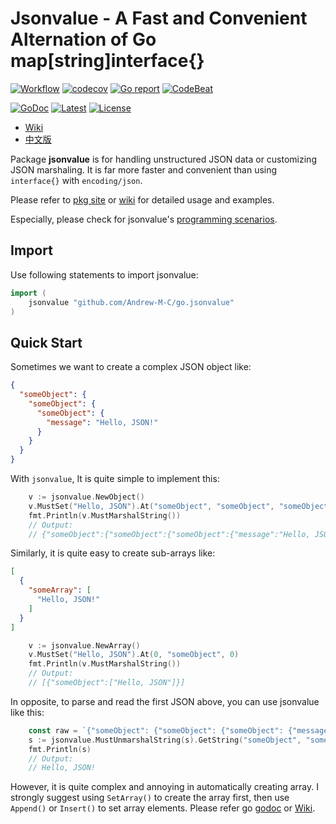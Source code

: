 # Jsonvalue - A Fast and Convenient Alternation of Go map[string]interface{}

[![Workflow](https://github.com/Andrew-M-C/go.jsonvalue/actions/workflows/go_test_general.yml/badge.svg)](https://github.com/Andrew-M-C/go.jsonvalue/actions/workflows/go_test_general.yml)
[![codecov](https://codecov.io/gh/Andrew-M-C/go.jsonvalue/branch/dev/github_workflow/graph/badge.svg?token=REDI4YDLPR&date=221104)](https://codecov.io/gh/Andrew-M-C/go.jsonvalue)
[![Go report](https://goreportcard.com/badge/github.com/Andrew-M-C/go.jsonvalue?date=221104)](https://goreportcard.com/report/github.com/Andrew-M-C/go.jsonvalue)
[![CodeBeat](https://codebeat.co/badges/ecf87760-2987-48a7-a6dd-4d9fcad57256)](https://codebeat.co/projects/github-com-andrew-m-c-go-jsonvalue-master)

[![GoDoc](https://godoc.org/github.com/Andrew-M-C/go.jsonvalue?status.svg&date=221104)](https://pkg.go.dev/github.com/Andrew-M-C/go.jsonvalue@v1.3.8)
[![Latest](https://img.shields.io/badge/latest-v1.3.8-blue.svg?date=221104)](https://github.com/Andrew-M-C/go.jsonvalue/tree/v1.3.8)
[![License](https://img.shields.io/badge/license-BSD%203--Clause-blue.svg?date=221104)](https://opensource.org/licenses/BSD-3-Clause)

- [Wiki](./docs/en/README.md)
- [中文版](./docs/zh-cn/README.md)

Package **jsonvalue** is for handling unstructured JSON data or customizing JSON marshaling. It is far more faster and convenient than using `interface{}` with `encoding/json`.

Please refer to [pkg site](https://pkg.go.dev/github.com/Andrew-M-C/go.jsonvalue) or [wiki](./docs/en/README.md) for detailed usage and examples.

Especially, please check for jsonvalue's [programming scenarios](./docs/en/10_scenarios.md).

## Import

Use following statements to import jsonvalue:

```go
import (
	jsonvalue "github.com/Andrew-M-C/go.jsonvalue"
)
```

## Quick Start

Sometimes we want to create a complex JSON object like:

```json
{
  "someObject": {
    "someObject": {
      "someObject": {
        "message": "Hello, JSON!"
      }
    }
  }
}
```

With `jsonvalue`, It is quite simple to implement this:

```go
	v := jsonvalue.NewObject()
	v.MustSet("Hello, JSON").At("someObject", "someObject", "someObject", "message")
	fmt.Println(v.MustMarshalString())
	// Output:
	// {"someObject":{"someObject":{"someObject":{"message":"Hello, JSON!"}}}
```

Similarly, it is quite easy to create sub-arrays like:

```json
[
  {
    "someArray": [
      "Hello, JSON!"
    ]
  }
]
```

```go
	v := jsonvalue.NewArray()
	v.MustSet("Hello, JSON").At(0, "someObject", 0)
	fmt.Println(v.MustMarshalString())
	// Output:
	// [{"someObject":["Hello, JSON"]}]
```

In opposite, to parse and read the first JSON above, you can use jsonvalue like this:

```go
	const raw = `{"someObject": {"someObject": {"someObject": {"message": "Hello, JSON!"}}}}`
	s := jsonvalue.MustUnmarshalString(s).GetString("someObject", "someObject", "someObject", "message")
	fmt.Println(s)
	// Output:
	// Hello, JSON!
```

However, it is quite complex and annoying in automatically creating array. I strongly suggest using `SetArray()` to create the array first, then use `Append()` or `Insert()` to set array elements. Please refer go [godoc](https://godoc.org/github.com/Andrew-M-C/go.jsonvalue) or [Wiki](./docs/en/README.md).

